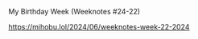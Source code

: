 My Birthday Week (Weeknotes #24-22)

[<span class="invisible">https://</span><span class="ellipsis">mihobu.lol/2024/06/weeknotes-w</span><span class="invisible">eek-22-2024</span>](https://mihobu.lol/2024/06/weeknotes-week-22-2024)